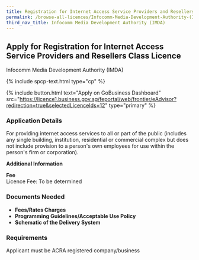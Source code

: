 ```yaml
---
title: Registration for Internet Access Service Providers and Resellers Class Licence
permalink: /browse-all-licences/Infocomm-Media-Development-Authority-(IMDA)/Registration-for-Internet-Access-Service-Providers-and-Resellers-Class-Licence
third_nav_title: Infocomm Media Development Authority (IMDA)
---
```


## Apply for Registration for Internet Access Service Providers and Resellers Class Licence

Infocomm Media Development Authority (IMDA)

{% include spcp-text.html type="cp" %}

{% include button.html text="Apply on GoBusiness Dashboard" src="https://licence1.business.gov.sg/feportal/web/frontier/eAdvisor?redirection=true&selectedLicenceIds=12" type="primary" %}

### Application Details

<p>For providing internet access services to all or part of the public (includes any single building, institution, residential or commercial complex but does not include provision to a person's own employees for use within the person's firm or corporation).</p>

**Additional Information**

<p><strong>Fee</strong><br />Licence Fee: To be determined</p>

### Documents Needed

<ul>
 <li><strong>Fees/Rates Charges</strong></li>
 <li><strong>Programming Guidelines/Acceptable Use Policy</strong></li>
 <li><strong>Schematic of the Delivery System</strong></li>
 </ul>

### Requirements

Applicant must be ACRA registered company/business

